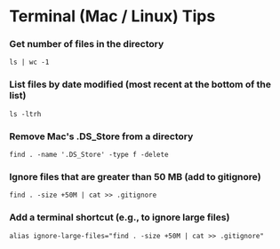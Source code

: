 # Terminal (Mac / Linux) Tips

### Get number of files in the directory

```
ls | wc -1
```

### List files by date modified (most recent at the bottom of the list)

```
ls -ltrh
```

### Remove Mac's .DS_Store from a directory

```
find . -name '.DS_Store' -type f -delete
```

### Ignore files that are greater than 50 MB (add to gitignore)

```
find . -size +50M | cat >> .gitignore
```

### Add a terminal shortcut (e.g., to ignore large files)

```
alias ignore-large-files="find . -size +50M | cat >> .gitignore"
```

